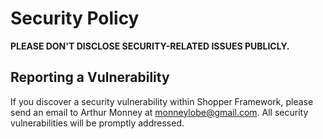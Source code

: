 # Security Policy

**PLEASE DON'T DISCLOSE SECURITY-RELATED ISSUES PUBLICLY.**

## Reporting a Vulnerability

If you discover a security vulnerability within Shopper Framework, please send an email to Arthur Monney at monneylobe@gmail.com. All security vulnerabilities will be promptly addressed.
